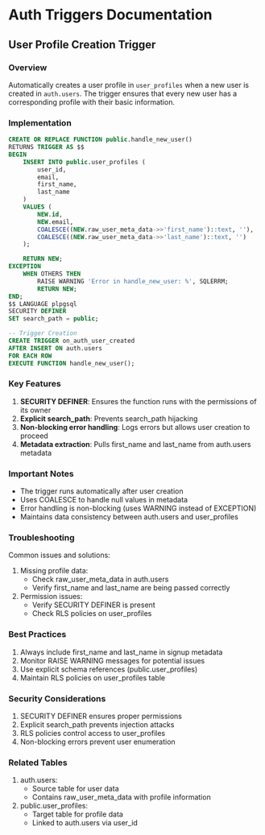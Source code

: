 # Auth Triggers Documentation

## User Profile Creation Trigger

### Overview
Automatically creates a user profile in `user_profiles` when a new user is created in `auth.users`. The trigger ensures that every new user has a corresponding profile with their basic information.

### Implementation

```sql
CREATE OR REPLACE FUNCTION public.handle_new_user()
RETURNS TRIGGER AS $$
BEGIN
    INSERT INTO public.user_profiles (
        user_id,
        email,
        first_name,
        last_name
    )
    VALUES (
        NEW.id,
        NEW.email,
        COALESCE((NEW.raw_user_meta_data->>'first_name')::text, ''),
        COALESCE((NEW.raw_user_meta_data->>'last_name')::text, '')
    );

    RETURN NEW;
EXCEPTION 
    WHEN OTHERS THEN
        RAISE WARNING 'Error in handle_new_user: %', SQLERRM;
        RETURN NEW;
END;
$$ LANGUAGE plpgsql
SECURITY DEFINER
SET search_path = public;

-- Trigger Creation
CREATE TRIGGER on_auth_user_created
AFTER INSERT ON auth.users
FOR EACH ROW
EXECUTE FUNCTION handle_new_user();
```

### Key Features
1. **SECURITY DEFINER**: Ensures the function runs with the permissions of its owner
2. **Explicit search_path**: Prevents search_path hijacking
3. **Non-blocking error handling**: Logs errors but allows user creation to proceed
4. **Metadata extraction**: Pulls first_name and last_name from auth.users metadata

### Important Notes
- The trigger runs automatically after user creation
- Uses COALESCE to handle null values in metadata
- Error handling is non-blocking (uses WARNING instead of EXCEPTION)
- Maintains data consistency between auth.users and user_profiles

### Troubleshooting
Common issues and solutions:
1. Missing profile data:
   - Check raw_user_meta_data in auth.users
   - Verify first_name and last_name are being passed correctly
2. Permission issues:
   - Verify SECURITY DEFINER is present
   - Check RLS policies on user_profiles

### Best Practices
1. Always include first_name and last_name in signup metadata
2. Monitor RAISE WARNING messages for potential issues
3. Use explicit schema references (public.user_profiles)
4. Maintain RLS policies on user_profiles table

### Security Considerations
1. SECURITY DEFINER ensures proper permissions
2. Explicit search_path prevents injection attacks
3. RLS policies control access to user_profiles
4. Non-blocking errors prevent user enumeration

### Related Tables
1. auth.users:
   - Source table for user data
   - Contains raw_user_meta_data with profile information
2. public.user_profiles:
   - Target table for profile data
   - Linked to auth.users via user_id
